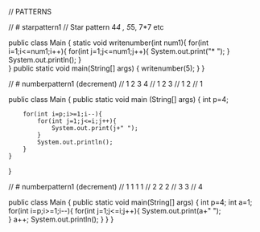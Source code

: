// PATTERNS

// # starpattern1
// Star pattern 4*4 , 5*5, 7*7 etc

public class Main
{
    static void writenumber(int num1){
        for(int i=1;i<=num1;i++){
	    for(int j=1;j<=num1;j++){
		System.out.print("* ");
	    }
	System.out.println();
	}    
     }
     public static void main(String[] args) {
      	writenumber(5);
    }
}

// # numberpattern1 (decrement)
// 1 2 3 4 
// 1 2 3
// 1 2
// 1

public class Main
{
	public static void main (String[] args) {
		int p=4;
		
		for(int i=p;i>=1;i--){
		    for(int j=1;j<=i;j++){
		        System.out.print(j+" ");
		    }
		    System.out.println();
		}
	}
}

// # numberpattern1 (decrement)
// 1 1 1 1
// 2 2 2
// 3 3
// 4

public class Main
{
	public static void main(String[] args) {
	int p=4;
        int a=1;
	    for(int i=p;i>=1;i--){
	        for(int j=1;j<=i;j++){
	            System.out.print(a+" ");    
	        }
	        a++;
	    System.out.println();
	    }
	}
}
